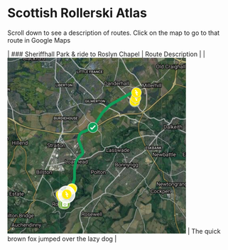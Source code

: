 # Scottish Rollerski Atlas

Scroll down to see a description of routes. Click on the map to go to that route in Google Maps

| ### Sheriffhall Park & ride to Roslyn Chapel | Route Description |
| [![Sheriffhall to Roslyn](/img/Sheriffhall-Roslyn-map.png)](https://www.google.com/maps/d/viewer?mid=1JsZ0qoeoCehcQnX9fXjmDTCpxYl9QLdc&ll=55.90462751573069%2C-3.104388772723885&z=14) | The quick brown fox jumped over the lazy dog |

